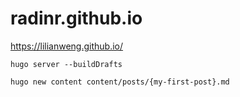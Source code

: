 # radinr.github.io

https://lilianweng.github.io/

```
hugo server --buildDrafts
```

```
hugo new content content/posts/{my-first-post}.md
```